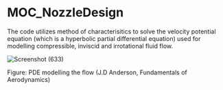 # MOC_NozzleDesign

The code utilizes method of characterisitics to solve the velocity potential equation (which is a hyperbolic partial differential equation) used for modelling compressible, inviscid and irrotational fluid flow.

![Screenshot (633)](https://user-images.githubusercontent.com/79853965/196799527-56a7bbcd-17cc-4a6f-8753-aff9ee38e386.png)

Figure: PDE modelling the flow (J.D Anderson, Fundamentals of Aerodynamics)




